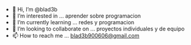 - 👋 Hi, I’m @blad3b
- 👀 I’m interested in ... aprender sobre programacion
- 🌱 I’m currently learning ... redes y programacion
- 💞️ I’m looking to collaborate on ... proyectos individuales y de equipo
- 📫 How to reach me ... blad3b900606@gmail.com

<!---
blad3b/blad3b is a ✨ special ✨ repository because its `README.md` (this file) appears on your GitHub profile.
You can click the Preview link to take a look at your changes.
--->
